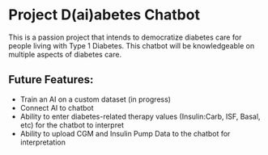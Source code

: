 # Project D(ai)abetes Chatbot

This is a passion project that intends to democratize diabetes care for people living with Type 1 Diabetes. This chatbot will be knowledgeable on multiple aspects of diabetes care.

## Future Features:
- Train an AI on a custom dataset (in progress)
- Connect AI to chatbot
- Ability to enter diabetes-related therapy values (Insulin:Carb, ISF, Basal, etc) for the chatbot to interpret
- Ability to upload CGM and Insulin Pump Data to the chatbot for interpretation
